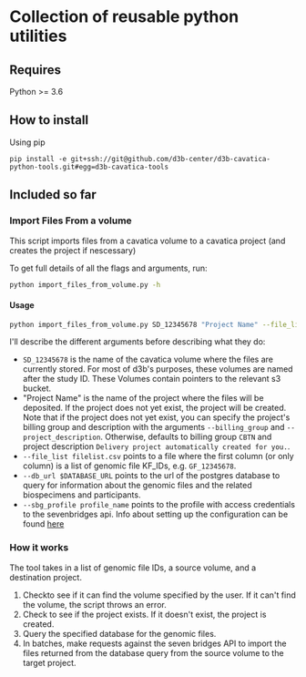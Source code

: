 # Collection of reusable python utilities

## Requires

Python >= 3.6

## How to install

Using pip

`pip install -e git+ssh://git@github.com/d3b-center/d3b-cavatica-python-tools.git#egg=d3b-cavatica-tools`

## Included so far

### Import Files From a volume

This script imports files from a cavatica volume to a cavatica project (and creates the project if nescessary)

To get full details of all the flags and arguments, run:

```bash
python import_files_from_volume.py -h
```


#### Usage

```bash
python import_files_from_volume.py SD_12345678 "Project Name" --file_list filelist.csv --db_url $DATABASE_URL --sbg_profile profile_name
```

I'll describe the different arguments before describing what they do:

- `SD_12345678` is the name of the cavatica volume where the files are currently stored. For most of d3b's purposes, these volumes are named after the study ID. These Volumes contain pointers to the relevant s3 bucket.
- "Project Name" is the name of the project where the files will be deposited.
If the project does not yet exist, the project will be created.
Note that if the project does not yet exist, you can specify the project's billing group and description with the arguments `--billing_group` and `--project_description`. Otherwise, defaults to billing group `CBTN` and project description `Delivery project automatically created for you.`.
- `--file_list filelist.csv` points to a file where the first column (or only column) is a list of genomic file KF_IDs, e.g. `GF_12345678`.
- `--db_url $DATABASE_URL` points to the url of the postgres database to query for information about the genomic files and the related biospecimens and participants.
- `--sbg_profile profile_name` points to the profile with access credentials to the sevenbridges api.  Info about setting up the configuration can be found [here](https://docs.sevenbridges.com/docs/store-credentials-to-access-seven-bridges-client-applications-and-libraries)

### How it works

The tool takes in a list of genomic file IDs, a source volume, and a destination project.

1. Checkto see if it can find the volume specified by the user. If it can't find the volume, the script throws an error.
2. Check to see if the project exists. If it doesn't exist, the project is created.
3. Query the specified database for the genomic files.
4. In batches, make requests against the seven bridges API to import the files returned from the database query from the source volume to the target project.
